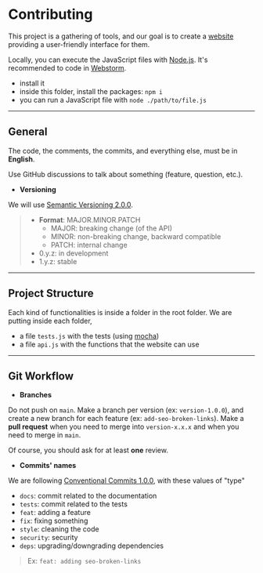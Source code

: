# Contributing

This project is a gathering of tools, and our goal is to create a [website](https://github.com/inbrowser/inbrowser.github.io) providing a user-friendly interface for them.

Locally, you can execute the JavaScript files with [Node.js](https://nodejs.org/en/). It's recommended to code in [Webstorm](https://www.jetbrains.com/webstorm/).

* install it
* inside this folder, install the packages: `npm i`
* you can run a JavaScript file with `node ./path/to/file.js`

<hr>

## General

The code, the comments, the commits, and everything else, must be in **English**.

Use GitHub discussions to talk about something (feature, question, etc.).

* **Versioning**

We will use [Semantic Versioning 2.0.0](https://semver.org/).

> * **Format**: MAJOR.MINOR.PATCH
>     * MAJOR: breaking change (of the API)
>     * MINOR: non-breaking change, backward compatible
>     * PATCH: internal change
> * 0.y.z: in development
> * 1.y.z: stable

<hr>

## Project Structure

Each kind of functionalities is inside a folder in the root folder. We are putting inside each folder, 

* a file `tests.js` with the tests (using [mocha](https://mochajs.org/))
* a file `api.js` with the functions that the website can use

<hr>

## Git Workflow

* **Branches**

Do not push on `main`. Make a branch per version (ex: `version-1.0.0`), and create a new branch for each feature (ex: `add-seo-broken-links`). Make a **pull request** when you need to merge into `version-x.x.x` and when you need to merge in `main`.

Of course, you should ask for at least **one** review.

* **Commits' names**

We are following [Conventional Commits 1.0.0](https://www.conventionalcommits.org/en/v1.0.0/), with these values of "type"

* `docs`: commit related to the documentation
* `tests`: commit related to the tests
* `feat`: adding a feature
* `fix`: fixing something
* `style`: cleaning the code
* `security`: security
* `deps`: upgrading/downgrading dependencies

> Ex: `feat: adding seo-broken-links`<br>